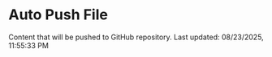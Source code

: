 # Auto Push File

Content that will be pushed to GitHub repository.
Last updated: 08/23/2025, 11:55:33 PM